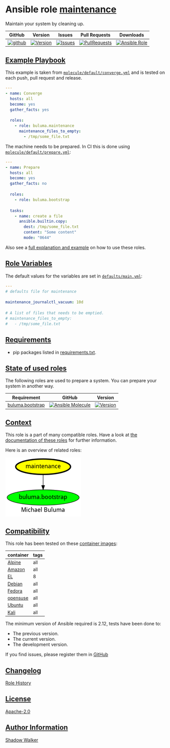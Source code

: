 # Ansible role [maintenance](https://galaxy.ansible.com/ui/standalone/roles/buluma/maintenance/documentation)

Maintain your system by cleaning up.

|GitHub|Version|Issues|Pull Requests|Downloads|
|------|-------|------|-------------|---------|
|[![github](https://github.com/buluma/ansible-role-maintenance/actions/workflows/molecule.yml/badge.svg)](https://github.com/buluma/ansible-role-maintenance/actions/workflows/molecule.yml)|[![Version](https://img.shields.io/github/release/buluma/ansible-role-maintenance.svg)](https://github.com/buluma/ansible-role-maintenance/releases/)|[![Issues](https://img.shields.io/github/issues/buluma/ansible-role-maintenance.svg)](https://github.com/buluma/ansible-role-maintenance/issues/)|[![PullRequests](https://img.shields.io/github/issues-pr-closed-raw/buluma/ansible-role-maintenance.svg)](https://github.com/buluma/ansible-role-maintenance/pulls/)|[![Ansible Role](https://img.shields.io/ansible/role/d/buluma/maintenance)](https://galaxy.ansible.com/ui/standalone/roles/buluma/maintenance/documentation)|

## [Example Playbook](#example-playbook)

This example is taken from [`molecule/default/converge.yml`](https://github.com/buluma/ansible-role-maintenance/blob/master/molecule/default/converge.yml) and is tested on each push, pull request and release.

```yaml
---
- name: Converge
  hosts: all
  become: yes
  gather_facts: yes

  roles:
    - role: buluma.maintenance
      maintenance_files_to_empty:
        - /tmp/some_file.txt
```

The machine needs to be prepared. In CI this is done using [`molecule/default/prepare.yml`](https://github.com/buluma/ansible-role-maintenance/blob/master/molecule/default/prepare.yml):

```yaml
---
- name: Prepare
  hosts: all
  become: yes
  gather_facts: no

  roles:
    - role: buluma.bootstrap

  tasks:
    - name: create a file
      ansible.builtin.copy:
        dest: /tmp/some_file.txt
        content: "Some content"
        mode: "0644"
```

Also see a [full explanation and example](https://buluma.github.io/how-to-use-these-roles.html) on how to use these roles.

## [Role Variables](#role-variables)

The default values for the variables are set in [`defaults/main.yml`](https://github.com/buluma/ansible-role-maintenance/blob/master/defaults/main.yml):

```yaml
---
# defaults file for maintenance

maintenance_journalctl_vacuum: 10d

# A list of files that needs to be emptied.
# maintenance_files_to_empty:
#   - /tmp/some_file.txt
```

## [Requirements](#requirements)

- pip packages listed in [requirements.txt](https://github.com/buluma/ansible-role-maintenance/blob/master/requirements.txt).

## [State of used roles](#state-of-used-roles)

The following roles are used to prepare a system. You can prepare your system in another way.

| Requirement | GitHub | Version |
|-------------|--------|--------|
|[buluma.bootstrap](https://galaxy.ansible.com/buluma/bootstrap)|[![Ansible Molecule](https://github.com/buluma/ansible-role-bootstrap/actions/workflows/molecule.yml/badge.svg)](https://github.com/buluma/ansible-role-bootstrap/actions/workflows/molecule.yml)|[![Version](https://img.shields.io/github/release/buluma/ansible-role-bootstrap.svg)](https://github.com/shadowwalker/ansible-role-bootstrap)|

## [Context](#context)

This role is a part of many compatible roles. Have a look at [the documentation of these roles](https://buluma.github.io/) for further information.

Here is an overview of related roles:

![dependencies](https://raw.githubusercontent.com/buluma/ansible-role-maintenance/png/requirements.png "Dependencies")

## [Compatibility](#compatibility)

This role has been tested on these [container images](https://hub.docker.com/u/buluma):

|container|tags|
|---------|----|
|[Alpine](https://hub.docker.com/repository/docker/buluma/alpine/general)|all|
|[Amazon](https://hub.docker.com/repository/docker/buluma/amazonlinux/general)|all|
|[EL](https://hub.docker.com/repository/docker/buluma/enterpriselinux/general)|8|
|[Debian](https://hub.docker.com/repository/docker/buluma/debian/general)|all|
|[Fedora](https://hub.docker.com/repository/docker/buluma/fedora/general)|all|
|[opensuse](https://hub.docker.com/repository/docker/buluma/opensuse/general)|all|
|[Ubuntu](https://hub.docker.com/repository/docker/buluma/ubuntu/general)|all|
|[Kali](https://hub.docker.com/repository/docker/buluma/kali/general)|all|

The minimum version of Ansible required is 2.12, tests have been done to:

- The previous version.
- The current version.
- The development version.

If you find issues, please register them in [GitHub](https://github.com/buluma/ansible-role-maintenance/issues)

## [Changelog](#changelog)

[Role History](https://github.com/buluma/ansible-role-maintenance/blob/master/CHANGELOG.md)

## [License](#license)

[Apache-2.0](https://github.com/buluma/ansible-role-maintenance/blob/master/LICENSE)

## [Author Information](#author-information)

[Shadow Walker](https://buluma.github.io/)

